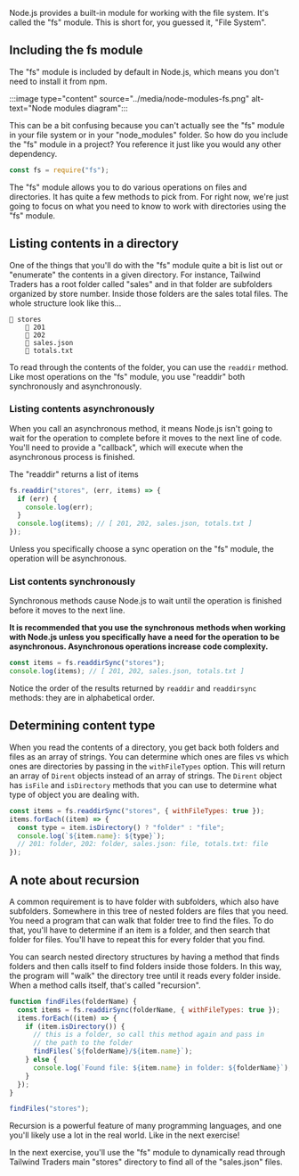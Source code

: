 Node.js provides a built-in module for working with the file system. It's called the "fs" module. This is short for, you guessed it, "File System".

## Including the fs module

The "fs" module is included by default in Node.js, which means you don't need to install it from npm.

:::image type="content" source="../media/node-modules-fs.png" alt-text="Node modules diagram":::

This can be a bit confusing because you can't actually see the "fs" module in your file system or in your "node_modules" folder. So how do you include the "fs" module in a project? You reference it just like you would any other dependency.

```javascript
const fs = require("fs");
```

The "fs" module allows you to do various operations on files and directories. It has quite a few methods to pick from. For right now, we're just going to focus on what you need to know to work with directories using the "fs" module.

## Listing contents in a directory

One of the things that you'll do with the "fs" module quite a bit is list out or "enumerate" the contents in a given directory. For instance, Tailwind Traders has a root folder called "sales" and in that folder are subfolders organized by store number. Inside those folders are the sales total files. The whole structure look like this...

```
📂 stores
    📂 201
    📂 202
    📄 sales.json
    📄 totals.txt
```

To read through the contents of the folder, you can use the `readdir` method. Like most operations on the "fs" module, you use "readdir" both synchronously and asynchronously.

### Listing contents asynchronously

When you call an asynchronous method, it means Node.js isn't going to wait for the operation to complete before it moves to the next line of code. You'll need to provide a "callback", which will execute when the asynchronous process is finished.

The "readdir" returns a list of items

```javascript
fs.readdir("stores", (err, items) => {
  if (err) {
    console.log(err);
  }
  console.log(items); // [ 201, 202, sales.json, totals.txt ]
});
```

Unless you specifically choose a sync operation on the "fs" module, the operation will be asynchronous.

### List contents synchronously

Synchronous methods cause Node.js to wait until the operation is finished before it moves to the next line.

**It is recommended that you use the synchronous methods when working with Node.js unless you specifically have a need for the operation to be asynchronous. Asynchronous operations increase code complexity.**

```javascript
const items = fs.readdirSync("stores");
console.log(items); // [ 201, 202, sales.json, totals.txt ]
```

Notice the order of the results returned by `readdir` and `readdirsync` methods: they are in alphabetical order.

## Determining content type

When you read the contents of a directory, you get back both folders and files as an array of strings. You can determine which ones are files vs which ones are directories by passing in the `withFileTypes` option. This will return an array of `Dirent` objects instead of an array of strings. The `Dirent` object has `isFile` and `isDirectory` methods that you can use to determine what type of object you are dealing with.

```javascript
const items = fs.readdirSync("stores", { withFileTypes: true });
items.forEach((item) => {
  const type = item.isDirectory() ? "folder" : "file";
  console.log(`${item.name}: ${type}`);
  // 201: folder, 202: folder, sales.json: file, totals.txt: file
});
```

## A note about recursion

A common requirement is to have folder with subfolders, which also have subfolders. Somewhere in this tree of nested folders are files that you need. You need a program that can walk that folder tree to find the files. To do that, you'll have to determine if an item is a folder, and then search that folder for files. You'll have to repeat this for every folder that you find.

You can search nested directory structures by having a method that finds folders and then calls itself to find folders inside those folders. In this way, the program will "walk" the directory tree until it reads every folder inside. When a method calls itself, that's called "recursion".

```javascript
function findFiles(folderName) {
  const items = fs.readdirSync(folderName, { withFileTypes: true });
  items.forEach((item) => {
    if (item.isDirectory()) {
      // this is a folder, so call this method again and pass in
      // the path to the folder
      findFiles(`${folderName}/${item.name}`);
    } else {
      console.log(`Found file: ${item.name} in folder: ${folderName}`);
    }
  });
}

findFiles("stores");
```

Recursion is a powerful feature of many programming languages, and one you'll likely use a lot in the real world. Like in the next exercise!

In the next exercise, you'll use the "fs" module to dynamically read through Tailwind Traders main "stores" directory to find all of the "sales.json" files.

